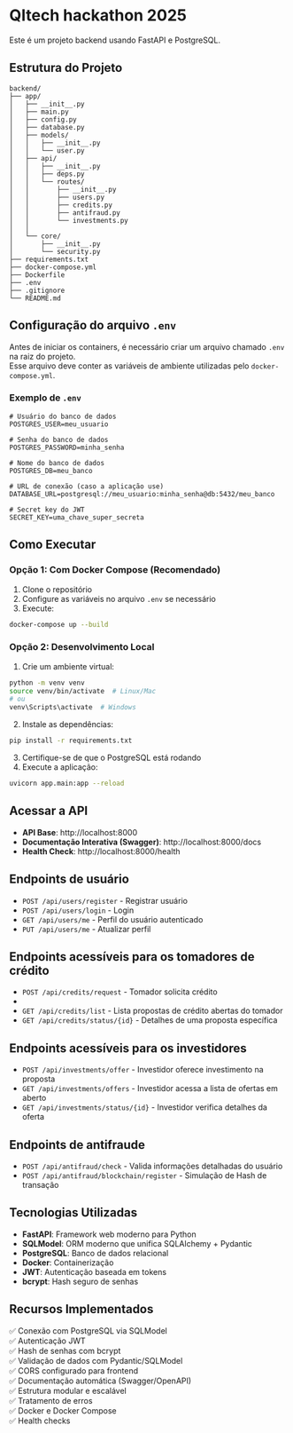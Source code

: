 # QItech hackathon 2025

Este é um projeto backend usando FastAPI e PostgreSQL.

## Estrutura do Projeto

```
backend/
├── app/
│   ├── __init__.py
│   ├── main.py
│   ├── config.py
│   ├── database.py
│   ├── models/
│   │   ├── __init__.py
│   │   └── user.py
│   ├── api/
│   │   ├── __init__.py
│   │   ├── deps.py
│   │   └── routes/
│   │       ├── __init__.py
│   │       ├── users.py
│   │       ├── credits.py
│   │       ├── antifraud.py
│   │       └── investments.py
│   │
│   └── core/
│       ├── __init__.py
│       └── security.py
├── requirements.txt
├── docker-compose.yml
├── Dockerfile
├── .env
├── .gitignore
└── README.md
```

## Configuração do arquivo `.env`

Antes de iniciar os containers, é necessário criar um arquivo chamado `.env` na raiz do projeto.  
Esse arquivo deve conter as variáveis de ambiente utilizadas pelo `docker-compose.yml`.

### Exemplo de `.env`
```
# Usuário do banco de dados
POSTGRES_USER=meu_usuario

# Senha do banco de dados
POSTGRES_PASSWORD=minha_senha

# Nome do banco de dados
POSTGRES_DB=meu_banco

# URL de conexão (caso a aplicação use)
DATABASE_URL=postgresql://meu_usuario:minha_senha@db:5432/meu_banco

# Secret key do JWT
SECRET_KEY=uma_chave_super_secreta
```

## Como Executar

### Opção 1: Com Docker Compose (Recomendado)

1. Clone o repositório
2. Configure as variáveis no arquivo `.env` se necessário
3. Execute:
```bash
docker-compose up --build
```

### Opção 2: Desenvolvimento Local

1. Crie um ambiente virtual:
```bash
python -m venv venv
source venv/bin/activate  # Linux/Mac
# ou
venv\Scripts\activate  # Windows
```

2. Instale as dependências:
```bash
pip install -r requirements.txt
```

3. Certifique-se de que o PostgreSQL está rodando
4. Execute a aplicação:
```bash
uvicorn app.main:app --reload
```

## Acessar a API

- **API Base**: http://localhost:8000
- **Documentação Interativa (Swagger)**: http://localhost:8000/docs
- **Health Check**: http://localhost:8000/health

## Endpoints de usuário

- `POST /api/users/register` - Registrar usuário
- `POST /api/users/login` - Login
- `GET /api/users/me` - Perfil do usuário autenticado
- `PUT /api/users/me` - Atualizar perfil

## Endpoints acessíveis para os tomadores de crédito

- `POST /api/credits/request` - Tomador solicita crédito
- 
- `GET /api/credits/list` - Lista propostas de crédito abertas do tomador
- `GET /api/credits/status/{id}` - Detalhes de uma proposta específica

## Endpoints acessíveis para os investidores

- `POST /api/investments/offer` - Investidor oferece investimento na proposta
- `GET /api/investments/offers` - Investidor acessa a lista de ofertas em aberto
- `GET /api/investments/status/{id}` - Investidor verifica detalhes da oferta 

## Endpoints de antifraude

- `POST /api/antifraud/check` - Valida informações detalhadas do usuário
- `POST /api/antifraud/blockchain/register` - Simulação de Hash de transação


## Tecnologias Utilizadas

- **FastAPI**: Framework web moderno para Python
- **SQLModel**: ORM moderno que unifica SQLAlchemy + Pydantic
- **PostgreSQL**: Banco de dados relacional
- **Docker**: Containerização
- **JWT**: Autenticação baseada em tokens
- **bcrypt**: Hash seguro de senhas

## Recursos Implementados

✅ Conexão com PostgreSQL via SQLModel  
✅ Autenticação JWT  
✅ Hash de senhas com bcrypt  
✅ Validação de dados com Pydantic/SQLModel  
✅ CORS configurado para frontend  
✅ Documentação automática (Swagger/OpenAPI)  
✅ Estrutura modular e escalável  
✅ Tratamento de erros  
✅ Docker e Docker Compose  
✅ Health checks